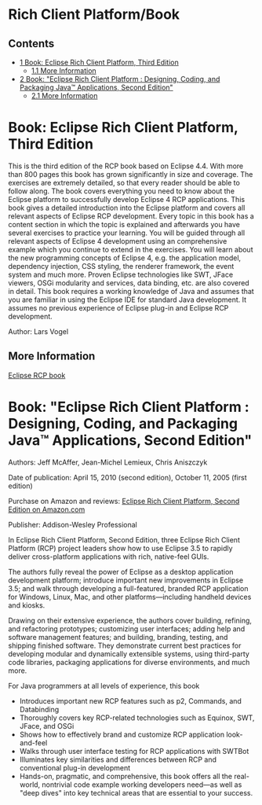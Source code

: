 Rich Client Platform/Book
=========================

Contents
--------

*   [1 Book: Eclipse Rich Client Platform, Third Edition](#book-eclipse-rich-client-platform-third-edition)
    *   [1.1 More Information](#More-Information)
*   [2 Book: "Eclipse Rich Client Platform : Designing, Coding, and Packaging Java™ Applications, Second Edition"](#book-eclipse-rich-client-platform-designing-coding-and-packaging-java-applications-second-edition)
    *   [2.1 More Information](#More-Information-1)

Book: Eclipse Rich Client Platform, Third Edition
=================================================

This is the third edition of the RCP book based on Eclipse 4.4. 
With more than 800 pages this book has grown significantly in size and coverage. 
The exercises are extremely detailed, so that every reader should be able to follow along. 
The book covers everything you need to know about the Eclipse platform to successfully develop Eclipse 4 RCP applications. 
This book gives a detailed introduction into the Eclipse platform and covers all relevant aspects of Eclipse RCP development. 
Every topic in this book has a content section in which the topic is explained and afterwards you have several exercises to practice your learning. 
You will be guided through all relevant aspects of Eclipse 4 development using an comprehensive example which you continue to extend in the exercises. 
You will learn about the new programming concepts of Eclipse 4, e.g. the application model, dependency injection, CSS styling, the renderer framework, the event system and much more. 
Proven Eclipse technologies like SWT, JFace viewers, OSGi modularity and services, data binding, etc. are also covered in detail. 
This book requires a working knowledge of Java and assumes that you are familiar in using the Eclipse IDE for standard Java development. 
It assumes no previous experience of Eclipse plug-in and Eclipse RCP development.

Author: Lars Vogel

More Information
----------------

[Eclipse RCP book](https://www.vogella.com/books/eclipsercp.html)

Book: "Eclipse Rich Client Platform : Designing, Coding, and Packaging Java™ Applications, Second Edition"
==========================================================================================================

Authors: Jeff McAffer, Jean-Michel Lemieux, Chris Aniszczyk

Date of publication: April 15, 2010 (second edition), October 11, 2005 (first edition)

Purchase on Amazon and reviews: [Eclipse Rich Client Platform, Second Edition on Amazon.com](http://amzn.to/fK3Tky)

Publisher: Addison-Wesley Professional

In Eclipse Rich Client Platform, Second Edition, three Eclipse Rich Client Platform (RCP) project leaders show how to use Eclipse 3.5 to rapidly deliver cross-platform applications with rich, native-feel GUIs.

The authors fully reveal the power of Eclipse as a desktop application development platform; introduce important new improvements in Eclipse 3.5; and walk through developing a full-featured, branded RCP application for Windows, Linux, Mac, and other platforms—including handheld devices and kiosks.

Drawing on their extensive experience, the authors cover building, refining, and refactoring prototypes; customizing user interfaces; adding help and software management features; and building, branding, testing, and shipping finished software. They demonstrate current best practices for developing modular and dynamically extensible systems, using third-party code libraries, packaging applications for diverse environments, and much more.

For Java programmers at all levels of experience, this book

*   Introduces important new RCP features such as p2, Commands, and Databinding
*   Thoroughly covers key RCP-related technologies such as Equinox, SWT, JFace, and OSGi
*   Shows how to effectively brand and customize RCP application look-and-feel
*   Walks through user interface testing for RCP applications with SWTBot
*   Illuminates key similarities and differences between RCP and conventional plug-in development
*   Hands-on, pragmatic, and comprehensive, this book offers all the real-world, nontrivial code example working developers need—as well as "deep dives" into key technical areas that are essential to your success.

